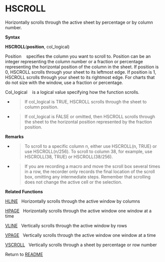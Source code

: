# HSCROLL

Horizontally scrolls through the active sheet by percentage or by column
number.

**Syntax**

**HSCROLL**(**position**, col\_logical)

Position&nbsp;&nbsp;&nbsp;&nbsp;specifies the column you want to scroll
to. Position can be an integer representing the column number or a
fraction or percentage representing the horizontal position of the
column in the sheet. If position is 0, HSCROLL scrolls through your
sheet to its leftmost edge. If position is 1, HSCROLL scrolls through
your sheet to its rightmost edge. For charts that do not size with the
window, use a fraction or percentage.

Col\_logical&nbsp;&nbsp;&nbsp;&nbsp;is a logical value specifying how
the function scrolls.

  - > If col\_logical is TRUE, HSCROLL scrolls through the sheet to
    > column position.

  - > If col\_logical is FALSE or omitted, then HSCROLL scrolls through
    > the sheet to the horizontal position represented by the fraction
    > position.


**Remarks**

  - > To scroll to a specific column n, either use HSCROLL(n, TRUE) or
    > use HSCROLL(n/256). To scroll to column 38, for example, use
    > HSCROLL(38, TRUE) or HSCROLL(38/256).

  - > If you are recording a macro and move the scroll box several times
    > in a row, the recorder only records the final location of the
    > scroll box, omitting any intermediate steps. Remember that
    > scrolling does not change the active cell or the selection.


**Related Functions**

[HLINE](HLINE.md)&nbsp;&nbsp;&nbsp;Horizontally scrolls through the active window by
columns

[HPAGE](HPAGE.md)&nbsp;&nbsp;&nbsp;Horizontally scrolls through the active window
one window at a time

[VLINE](VLINE.md)&nbsp;&nbsp;&nbsp;Vertically scrolls through the active window by
rows

[VPAGE](VPAGE.md)&nbsp;&nbsp;&nbsp;Vertically scrolls through the active window one
window at a time

[VSCROLL](VSCROLL.md)&nbsp;&nbsp;&nbsp;Vertically scrolls through a sheet by
percentage or row number



Return to [README](README.md#H)

